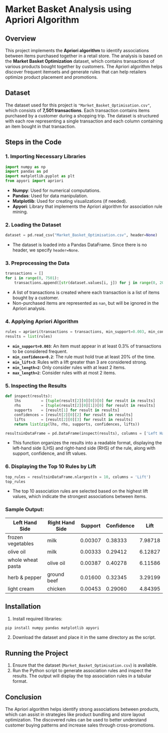 # Market Basket Analysis using Apriori Algorithm

## Overview

This project implements the **Apriori algorithm** to identify associations between items purchased together in a retail store. The analysis is based on the **Market Basket Optimization** dataset, which contains transactions of various products bought together by customers. The Apriori algorithm helps discover frequent itemsets and generate rules that can help retailers optimize product placement and promotions.

## Dataset

The dataset used for this project is `"Market_Basket_Optimisation.csv"`, which consists of **7,501 transactions**. Each transaction contains items purchased by a customer during a shopping trip. The dataset is structured with each row representing a single transaction and each column containing an item bought in that transaction.

## Steps in the Code

### 1. Importing Necessary Libraries
```python
import numpy as np
import pandas as pd
import matplotlib.pyplot as plt
from apyori import apriori
```
- **Numpy**: Used for numerical computations.
- **Pandas**: Used for data manipulation.
- **Matplotlib**: Used for creating visualizations (if needed).
- **Apyori**: Library that implements the Apriori algorithm for association rule mining.

### 2. Loading the Dataset
```python
dataset = pd.read_csv("Market_Basket_Optimisation.csv", header=None)
```
- The dataset is loaded into a Pandas DataFrame. Since there is no header, we specify `header=None`.

### 3. Preprocessing the Data
```python
transactions = []
for i in range(0, 7501):
    transactions.append([str(dataset.values[i, j]) for j in range(0, 20)])
```
- A list of transactions is created where each transaction is a list of items bought by a customer. 
- Non-purchased items are represented as `nan`, but will be ignored in the Apriori analysis.

### 4. Applying Apriori Algorithm
```python
rules = apriori(transactions = transactions, min_support=0.003, min_confidence=0.2, min_lift=3, min_length=2, max_length=2)
results = list(rules)
```
- **`min_support=0.003`**: An item must appear in at least 0.3% of transactions to be considered frequent.
- **`min_confidence=0.2`**: The rule must hold true at least 20% of the time.
- **`min_lift=3`**: Rules with a lift greater than 3 are considered strong.
- **`min_length=2`**: Only consider rules with at least 2 items.
- **`max_length=2`**: Consider rules with at most 2 items.

### 5. Inspecting the Results
```python
def inspect(results):
    lhs         = [tuple(result[2][0][0])[0] for result in results]
    rhs         = [tuple(result[2][0][1])[0] for result in results]
    supports    = [result[1] for result in results]
    confidences = [result[2][0][2] for result in results]
    lifts       = [result[2][0][3] for result in results]
    return list(zip(lhs, rhs, supports, confidences, lifts))

resultsinDataFrame = pd.DataFrame(inspect(results), columns = ['Left Hand Side', 'Right Hand Side', 'Support', 'Confidence', 'Lift'])
```
- This function organizes the results into a readable format, displaying the left-hand side (LHS) and right-hand side (RHS) of the rule, along with support, confidence, and lift values.

### 6. Displaying the Top 10 Rules by Lift
```python
top_rules = resultsinDataFrame.nlargest(n = 10, columns = 'Lift')
top_rules
```
- The top 10 association rules are selected based on the highest lift values, which indicate the strongest associations between items.

### Sample Output:

| Left Hand Side     | Right Hand Side | Support | Confidence | Lift    |
|--------------------|-----------------|---------|------------|---------|
| frozen vegetables  | milk            | 0.00307 | 0.38333    | 7.98718 |
| olive oil          | milk            | 0.00333 | 0.29412    | 6.12827 |
| whole wheat pasta  | olive oil       | 0.00387 | 0.40278    | 6.11586 |
| herb & pepper      | ground beef     | 0.01600 | 0.32345    | 3.29199 |
| light cream        | chicken         | 0.00453 | 0.29060    | 4.84395 |

## Installation

1. Install required libraries:
```bash
pip install numpy pandas matplotlib apyori
```

2. Download the dataset and place it in the same directory as the script.

## Running the Project

1. Ensure that the dataset (`Market_Basket_Optimisation.csv`) is available.
2. Run the Python script to generate association rules and inspect the results. The output will display the top association rules in a tabular format.

## Conclusion

The Apriori algorithm helps identify strong associations between products, which can assist in strategies like product bundling and store layout optimization. The discovered rules can be used to better understand customer buying patterns and increase sales through cross-promotions.
